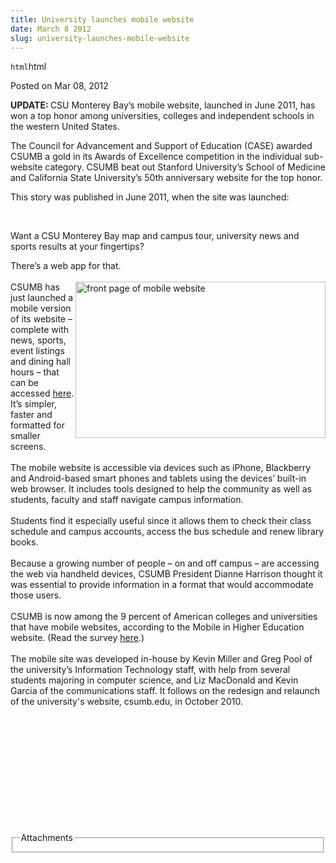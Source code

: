```yaml
---
title: University launches mobile website
date: March 8 2012
slug: university-launches-mobile-website
---
```


`html`html

<span class="date">Posted on Mar 08, 2012 </span>

<p><strong>UPDATE:&#xA0;</strong>CSU Monterey Bay&#x2019;s mobile website,
launched in June 2011, has won a top honor among universities,
colleges and independent schools in the western United States.</p>
<p>The Council for Advancement and Support of Education (CASE)
awarded CSUMB a gold in its Awards of Excellence competition in the
individual sub-website category. CSUMB beat out Stanford
University&#x2019;s School of Medicine and California State University&#x2019;s
50th anniversary website for the top honor.</p>
<p>This story was published in June 2011, when the site was
launched:</p>
<p>&#xA0;</p>
<p>Want a CSU Monterey Bay map and campus tour, university news and
sports results at your fingertips?</p>
<p>There&#x2019;s a web app for that.<br>
<br>
<img alt="front page of mobile website" src="https://news.csumb.edu/sites/default/files/65/attachments/news/images/screen_shot_mobile_at_1.35.23_pm_0.png" style="float:right; width:400px; height:250px">CSUMB has just
launched a mobile version of its website &#x2013; complete with news,
sports, event listings and dining hall hours &#x2013; that can be accessed
<a href="https://csumb.edu/mobile" rel="nofollow">here</a>. It&#x2019;s
simpler, faster and formatted for smaller screens.<br>
<br>
The mobile website is accessible via devices such as iPhone,
Blackberry and Android-based smart phones and tablets using the
devices&#x2019; built-in web browser. It includes tools designed to help
the community as well as students, faculty and staff navigate
campus information.<br>
<br>
Students find it especially useful since it allows them to check
their class schedule and campus accounts, access the bus schedule
and renew library books.<br>
<br>
Because a growing number of people &#x2013; on and off campus &#x2013; are
accessing the web via handheld devices, CSUMB President Dianne
Harrison thought it was essential to provide information in a
format that would accommodate those users.<br>
<br>
CSUMB is now among the 9 percent of American colleges and
universities that have mobile websites, according to the Mobile in
Higher Education website. (Read the survey <a href="https://www.dmolsen.com/mobile-in-higher-ed/2011/02/01/results-from-higher-ed-mobile-website-tech-survey/" rel="nofollow">here</a>.)<br>
<br>
The mobile site was developed in-house by Kevin Miller and Greg
Pool of the university&#x2019;s Information Technology staff, with help
from several students majoring in computer science, and Liz
MacDonald and Kevin Garcia of the communications staff. It follows
on the redesign and relaunch of the university&apos;s website,
csumb.edu, in October 2010.</br></br></br></br></br></br></br></br></br></br></img></br></br></p>
<fieldset class="fieldgroup group-attachments">
<legend>Attachments</legend>
<div class="field field-type-emvideo field-field-attach-video">
<div class="field-items">
<div class="field-item odd">
<div class="emvideo emvideo-video emvideo-vimeo"><object type="application/x-shockwave-flash" width="425" height="350" data="https://www.vimeo.com/moogaloop.swf?clip_id=26028115&amp;server=www.vimeo.com&amp;fullscreen=1&amp;show_title=0&amp;show_byline=0&amp;show_portrait=0&amp;color=">
<param name="quality" value="best">
<param name="wmode" value="transparent">
<param name="allowfullscreen" value="true">
<param name="scale" value="showAll">
<param name="movie" value="https://www.vimeo.com/moogaloop.swf?clip_id=26028115&amp;server=www.vimeo.com&amp;fullscreen=1&amp;show_title=0&amp;show_byline=0&amp;show_portrait=0&amp;color="/></param></param></param></param></object></div>
</div>
</div>
</div>
</fieldset>

```

```
